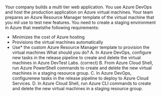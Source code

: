 Your company builds a multi tier web application.
You use Azure DevOps and host the production application on Azure virtual machines.
Your team prepares an Azure Resource Manager template of the virtual machine that you mil use to test new features.
You need to create a staging environment in Azure that meetsthe following requirements:
* Minimizes the cost of Azure hosting
* Provisions the virtual machines automatically
* Use* the custom Azure Resource Manager template to provision the virtual machines What should you do?
A. In Azure DevOps, configure new tasks in the release pipeline to create and delete the virtual machines in Azure DevTest Labs. (correct)
B. From Azure Cloud Shell, run Azure PowerShell commands to create and delete the new virtual machines in a staging resource group.
C. In Azure DevOps, configurenew tasks in the release pipeline to deploy to Azure Cloud Services.
D. In Azure Cloud Shell, run Azure CLI commands to create and delete the new virtual machines in a staging resource group.
